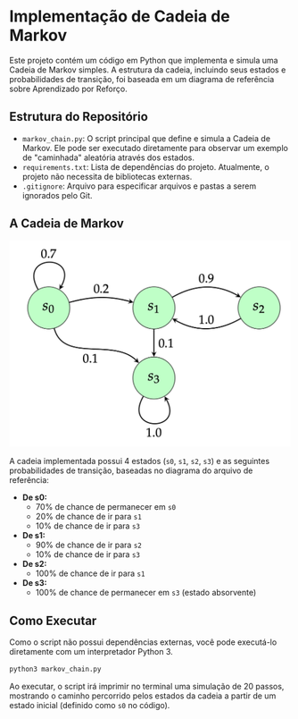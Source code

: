 # Implementação de Cadeia de Markov

Este projeto contém um código em Python que implementa e simula uma Cadeia de Markov simples. A estrutura da cadeia, incluindo seus estados e probabilidades de transição, foi baseada em um diagrama de referência sobre Aprendizado por Reforço.

## Estrutura do Repositório

- `markov_chain.py`: O script principal que define e simula a Cadeia de Markov. Ele pode ser executado diretamente para observar um exemplo de "caminhada" aleatória através dos estados.
- `requirements.txt`: Lista de dependências do projeto. Atualmente, o projeto não necessita de bibliotecas externas.
- `.gitignore`: Arquivo para especificar arquivos e pastas a serem ignorados pelo Git.

## A Cadeia de Markov

![Diagrama da Cadeia de Markov](markov_chain.png)


A cadeia implementada possui 4 estados (`s0`, `s1`, `s2`, `s3`) e as seguintes probabilidades de transição, baseadas no diagrama do arquivo de referência:

- **De s0:**
  - 70% de chance de permanecer em `s0`
  - 20% de chance de ir para `s1`
  - 10% de chance de ir para `s3`
- **De s1:**
  - 90% de chance de ir para `s2`
  - 10% de chance de ir para `s3`
- **De s2:**
  - 100% de chance de ir para `s1`
- **De s3:**
  - 100% de chance de permanecer em `s3` (estado absorvente)

## Como Executar

Como o script não possui dependências externas, você pode executá-lo diretamente com um interpretador Python 3.

```bash
python3 markov_chain.py
```

Ao executar, o script irá imprimir no terminal uma simulação de 20 passos, mostrando o caminho percorrido pelos estados da cadeia a partir de um estado inicial (definido como `s0` no código).
